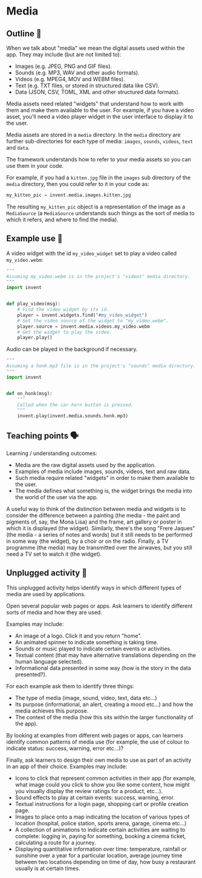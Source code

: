 # Media

## Outline 💭

When we talk about "media" we mean the digital assets used within the app. They
may include (but are not limited to):

* Images (e.g. JPEG, PNG and GIF files).
* Sounds (e.g. MP3, WAV and other audio formats).
* Videos (e.g. MPEG4, MOV and WEBM files).
* Text (e.g. TXT files, or stored in structured data like CSV).
* Data (JSON, CSV, TOML, XML and other structured data formats).

Media assets need related "widgets" that understand how to work with them and
make them available to the user. For example, if you have a video asset, you'll
need a video player widget in the user interface to display it to the user.

Media assets are stored in a `media` directory. In the `media` directory are
further sub-directories for each type of media: `images`, `sounds`, `videos`,
`text` and `data`.

The framework understands how to refer to your media assets so you can use them
in your code.

For example, if you had a `kitten.jpg` file in the `images` sub directory of
the `media` directory, then you could refer to it in your code as:

```python
my_kitten_pic = invent.media.images.kitten.jpg
```

The resulting `my_kitten_pic` object is a representation of the image as a
`MediaSource` (a `MediaSource` understands such things as the sort of media to
which it refers, and where to find the media).

## Example use 🤖

A video widget with the id `my_video_widget` set to play a video called
`my_video.webm`:

```python
"""
Assuming my_video.webm is in the project's "videos" media directory.
"""
import invent


def play_video(msg):
    # Find the video widget by its id.
    player = invent.widgets.find("#my_video_widget")
    # Set the video source of the widget to "my_video.webm".
    player.source = invent.media.videos.my_video.webm
    # Get the widget to play the video.
    player.play()
```

Audio can be played in the background if necessary.

```python
"""
Assuming a honk.mp3 file is in the project's "sounds" media directory.
"""
import invent


def on_honk(msg):
    """
    Called when the car-horn button is pressed.
    """
    invent.play(invent.media.sounds.honk.mp3)
```

## Teaching points 🗣️

Learning / understanding outcomes:

* Media are the raw digital assets used by the application.
* Examples of media include images, sounds, videos, text and raw data.
* Such media require related "widgets" in order to make them available to the
  user.
* The media defines what something is, the widget brings the media into the
  world of the user via the app.

A useful way to think of the distinction between media and widgets is to
consider the difference between a painting (the media - the paint and pigments
of, say, the Mona Lisa) and the frame, art gallery or poster in which it is
displayed (the widget). Similarly, there's the song "Frere Jaques" (the media -
a series of notes and words) but it still needs to be performed in some way
(the widget), by a choir or on the radio. Finally, a TV programme (the media)
may be transmitted over the airwaves, but you still need a TV set to watch it
(the widget).

## Unplugged activity 🔌

This unplugged activity helps identify ways in which different types of media
are used by applications.

Open several popular web pages or apps. Ask learners to identify different
sorts of media and how they are used.

Examples may include:

* An image of a logo. Click it and you return "home".
* An animated spinner to indicate something is taking time.
* Sounds or music played to indicate certain events or activities.
* Textual content (that may have alternative translations depending on the
  human language selected).
* Informational data presented in some way (how is the story in the data
  presented?).

For each example ask them to identify three things:

* The type of media (image, sound, video, text, data etc...)
* Its purpose (informational, an alert, creating a mood etc...) and how the
  media achieves this purpose.
* The context of the media (how this sits within the larger functionality of
  the app).

By looking at examples from different web pages or apps, can learners identify
common patterns of media use (for example, the use of colour to indicate
status: success, warning, error etc...)?

Finally, ask learners to design their own media to use as part of an activity
in an app of their choice. Examples may include:

* Icons to click that represent common activities in their app (for example,
  what image could you click to show you like some content, how might you
  visually display the review ratings for a product, etc...).
* Sound effects to play at certain events: success, warning, error.
* Textual instructions for a login page, shopping cart or profile creation
  page.
* Images to place onto a map indicating the location of various types of
  location (hospital, police station, sports arena, garage, cinema etc...)
* A collection of animations to indicate certain activities are waiting to
  complete: logging in, paying for something, booking a cinema ticket,
  calculating a route for a journey.
* Displaying quantitative information over time: temperature, rainfall or
  sunshine over a year for a particular location, average journey time between
  two locations depending on time of day, how busy a restaurant usually is at
  certain times.
